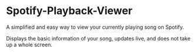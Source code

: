 # Spotify-Playback-Viewer
A simplified and easy way to view your currently playing song on Spotify.

Displays the basic information of your song, updates live, and does not take up a whole screen.
